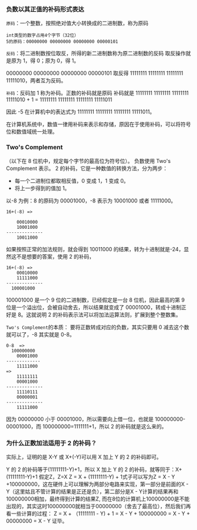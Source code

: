 ### 负数以其正值的补码形式表达

`原码`：一个整数，按照绝对值大小转换成的二进制数，称为原码

```
int类型的数字占用4个字节（32位）
5的原码：00000000 00000000 00000000 00000101
```

`反码`：将二进制数按位取反，所得的新二进制数称为原二进制数的反码
取反操作就是原为 1，得 0；原为 0，得 1。

00000000 00000000 00000000 00000101 取反得 11111111 11111111 11111111 11111010，两者互为反码。

`补码`：反码加 1 称为补码。正数的补码就是原码
补码就是 11111111 11111111 11111111 11111010 + 1 = 11111111 11111111 11111111 11111011

因此 -5 在计算机中的表达式为 11111111 11111111 11111111 11111011。

在计算机系统中，数值一律用补码来表示和存储，原因在于使用补码，可以将符号位和数值域统一处理。

### Two's Complement

（以下在 8 位机中，规定每个字节的最高位为符号位）。
负数使用 Two's Complement 表示。
2 的补码，它是一种数值的转换方法，分为两步：

- 每一个二进制位都取相反值，0 变成 1，1 变成 0。
- 将上一步得到的值加 1。

以-8 为例：8 的原码为 00001000，-8 表示为 10001000 或者 11111000。

```
16+(-8) =>

    00010000
    10001000
--------------
    10011000
```

如果按照正常的加法规则，就会得到 10011000 的结果，转为十进制就是-24，显然这不是想要的答案，使用 2 的补码，

```
16+(-8) =>
    00010000
    11111000
--------------
  100001000
```

100001000 是一个 9 位的二进制数，已经假定是一台 8 位机，因此最高的第 9 位是一个溢出位，会被自动舍去，所以结果就变成了 00001000，转成十进制正好是 8。这就说明 2 的补码表示法可以将加法运算法则，扩展到整个整数集。

`Two's Complement`的本质：
要将正数转成对应的负数，其实只要用 0 减去这个数就可以了，-8 其实就是 0-8。

```
0-8  =>
  100000000
    00001000
-------------
    11111000
=>
    11111111
    00001000
--------------
    11110111
    00000001
--------------
    11111000
```

因为 00000000 小于 00001000，所以需要向上借一位，也就是 100000000-00001000，而 100000000=1111111+1，所以 2 的补码就是这么来的。

### 为什么正数加法适用于 2 的补码？

实际上，证明的是 X-Y 或 X+(-Y)可以用 X 加上 Y 的 2 的补码即可。

Y 的 2 的补码等于(11111111-Y)+1，所以 X 加上 Y 的 2 的补码，就等同于：X+(11111111-Y)+1
假定Z，Z=X
Z = X + (11111111-Y) + 1式子可以写为Z = X - Y +100000000，这在硬件上可以理解为两部分电路来实现，第一部分是前面的X - Y（这里姑且不管计算的结果是正还是负），第二部分是X - Y计算的结果再和100000000相加，最终得到计算的结果Z, 而在8位的计算机上100000000是不能出现的，其实这时100000000就相当于00000000（舍去了最高位），然后我们再看一些计算的过程：
Z = X + （11111111 - Y) + 1
= X - Y + 100000000
= X - Y + 00000000
= X - Y
证毕。